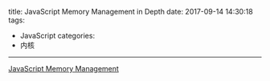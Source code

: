 title: JavaScript Memory Management in Depth
date: 2017-09-14 14:30:18
tags:
- JavaScript
categories:
- 内核
---

[JavaScript Memory Management](https://blog.sessionstack.com/how-javascript-works-memory-management-how-to-handle-4-common-memory-leaks-3f28b94cfbec)
